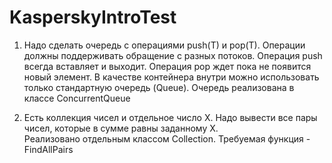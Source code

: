 # KasperskyIntroTest

1. Надо сделать очередь с операциями push(T) и pop(T). Операции должны поддерживать обращение с разных потоков. Операция push всегда вставляет и выходит. Операция pop ждет пока не появится новый элемент. В качестве контейнера внутри можно использовать только стандартную очередь (Queue).
Очередь реализована в классе ConcurrentQueue

2. Есть коллекция чисел и отдельное число Х. Надо вывести все пары чисел, которые в сумме равны заданному Х.    
Реализовано отдельным классом Collection. Требуемая функция - FindAllPairs
